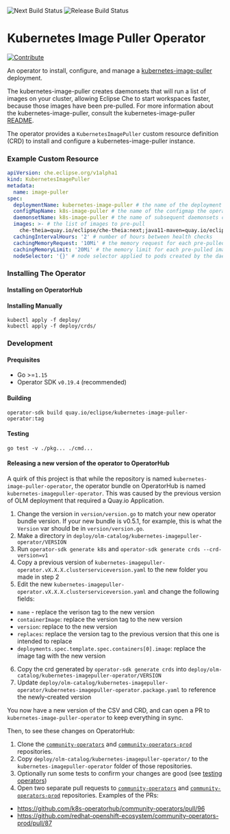 ![Next Build Status](https://github.com/che-incubator/kubernetes-image-puller-operator/actions/workflows/next-build.yml/badge.svg)
![Release Build Status](https://github.com/che-incubator/kubernetes-image-puller-operator/actions/workflows/release.yml/badge.svg)

# Kubernetes Image Puller Operator

[![Contribute](https://www.eclipse.org/che/contribute.svg)](https://che.openshift.io/f?url=https://github.com/che-incubator/kubernetes-image-puller-operator)

An operator to install, configure, and manage a [kubernetes-image-puller](https://github.com/che-incubator/kubernetes-image-puller) deployment.

The kubernetes-image-puller creates daemonsets that will run a list of images on your cluster, allowing Eclipse Che to start workspaces faster, because those images have been pre-pulled.  For more information about the kubernetes-image-puller, consult the kubernetes-image-puller [README](https://github.com/che-incubator/kubernetes-image-puller/blob/master/README.md).

The operator provides a `KubernetesImagePuller` custom resource definition (CRD) to install and configure a kubernetes-image-puller instance.

### Example Custom Resource

```yaml
apiVersion: che.eclipse.org/v1alpha1
kind: KubernetesImagePuller
metadata:
  name: image-puller
spec:
  deploymentName: kubernetes-image-puller # the name of the deployment the operator creates
  configMapName: k8s-image-puller # the name of the configmap the operator creates
  daemonsetName: k8s-image-puller # the name of subsequent daemonsets created by the kubernetes-image-puller
  images: >- # the list of images to pre-pull
  	che-theia=quay.io/eclipse/che-theia:next;java11-maven=quay.io/eclipse/che-java11-maven:nightly
  cachingIntervalHours: '2' # number of hours between health checks
  cachingMemoryRequest: '10Mi' # the memory request for each pre-pulled image
  cachingMemoryLimit: '20Mi' # the memory limit for each pre-pulled image
  nodeSelector: '{}' # node selector applied to pods created by the daemonset
```

### Installing The Operator

#### Installing on OperatorHub

#### Installing Manually
``` shell
kubectl apply -f deploy/
kubectl apply -f deploy/crds/
```

### Development

#### Prequisites
* Go >=`1.15`
* Operator SDK `v0.19.4` (recommended)

#### Building

`operator-sdk build quay.io/eclipse/kubernetes-image-puller-operator:tag`

#### Testing

`go test -v ./pkg... ./cmd...`

#### Releasing a new version of the operator to OperatorHub

A quirk of this project is that while the repository is named `kubernetes-image-puller-operator`, the operator bundle on OperatorHub is named `kubernetes-imagepuller-operator`.  This was caused by the previous version of OLM deployment that required a Quay.io Application.  

1. Change the version in `version/version.go` to match your new operator bundle version.  If your new bundle is v0.5.1, for example, this is what the `Version` var should be in `version/version.go`.
2. Make a directory in `deploy/olm-catalog/kubernetes-imagepuller-operator/VERSION`
3. Run `operator-sdk generate k8s` and `operator-sdk generate crds --crd-version=v1`
4. Copy a previous version of `kubernetes-imagepuller-operator.vX.X.X.clusterserviceversion.yaml` to the new folder you made in step 2
5. Edit the new `kubernetes-imagepuller-operator.vX.X.X.clusterserviceversion.yaml` and change the following fields:
  - `name` -  replace the verison tag to the new version
  - `containerImage`: replace the version tag to the new version
  - `version`: replace to the new version
  - `replaces`: replace the version tag to the previous version that this one is intended to replace
  - `deployments.spec.template.spec.containers[0].image`: replace the image tag with the new version

6. Copy the crd generated by `operator-sdk generate crds` into `deploy/olm-catalog/kubernetes-imagepuller-operator/VERSION`
7. Update `deploy/olm-catalog/kubernetes-imagepuller-operator/kubernetes-imagepuller-operator.package.yaml` to reference the newly-created version

You now have a new version of the CSV and CRD, and can open a PR to `kubernetes-image-puller-operator` to keep everything in sync.

Then, to see these changes on OperatorHub:
1. Clone the [`community-operators`](https://github.com/k8s-operatorhub/community-operators) and [`community-operators-prod`](https://github.com/redhat-openshift-ecosystem/community-operators-prod/) repositories.
2. Copy `deploy/olm-catalog/kubernetes-imagepuller-operator/` to the `kubernetes-imagepuller-operator` folder of those repositories.
3. Optionally run some tests to confirm your changes are good (see [testing operators](https://github.com/operator-framework/community-operators/blob/master/docs/testing-operators.md))
4. Open two separate pull requests to [`community-operators`](https://github.com/k8s-operatorhub/community-operators/) and [`community-operators-prod`](https://github.com/redhat-openshift-ecosystem/community-operators-prod/) repositories. Examples of the PRs:
- https://github.com/k8s-operatorhub/community-operators/pull/96
- https://github.com/redhat-openshift-ecosystem/community-operators-prod/pull/87
